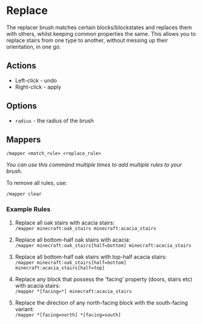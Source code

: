 # Replace
The replacer brush matches certain blocks/blockstates and replaces them with others, whilst keeping common properties
 the same. This allows you to replace stairs from one type to another, without messing up their orientation, in one go.

## Actions
- Left-click - undo
- Right-click - apply

## Options
- `radius` - the radius of the brush

## Mappers
```
/mapper <match_rule> <replace_rule>
```
_You can use this command multiple times to add multiple rules to your brush._

To remove all rules, use:
```
/mapper clear
```

### Example Rules

1. Replace all oak stairs with acacia stairs:  
`/mapper minecraft:oak_stairs minecraft:acacia_stairs`

2. Replace all bottom-half oak stairs with acacia:  
`/mapper minecraft:oak_stairs[half=bottom] minecraft:acacia_stairs`

3. Replace all bottom-half oak stairs with top-half acacia stairs:  
`/mapper minecraft:oak_stairs[half=bottom] minecraft:acacia_stairs[half=top]`

4. Replace any block that possess the 'facing' property (doors, stairs etc) with acacia stairs:  
`/mapper *[facing=*] minecraft:acacia_stairs`

5. Replace the direction of any north-facing block with the south-facing variant:  
`/mapper *[facing=north] *[facing=south]`
